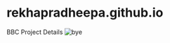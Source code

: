 # rekhapradheepa.github.io
BBC Project Details
![bye](https://user-images.githubusercontent.com/68910145/99671467-145d8180-2a98-11eb-8eb0-879402099a26.gif)

